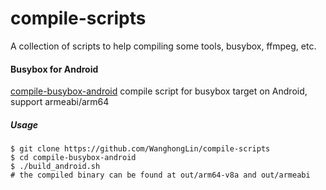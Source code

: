 # compile-scripts
A collection of scripts to help compiling some tools, busybox, ffmpeg, etc.

#### Busybox for Android
[compile-busybox-android](compile-busybox-android) compile script for busybox target on Android, support armeabi/arm64

##### Usage
```shell
$ git clone https://github.com/WanghongLin/compile-scripts
$ cd compile-busybox-android
$ ./build_android.sh
# the compiled binary can be found at out/arm64-v8a and out/armeabi
```
